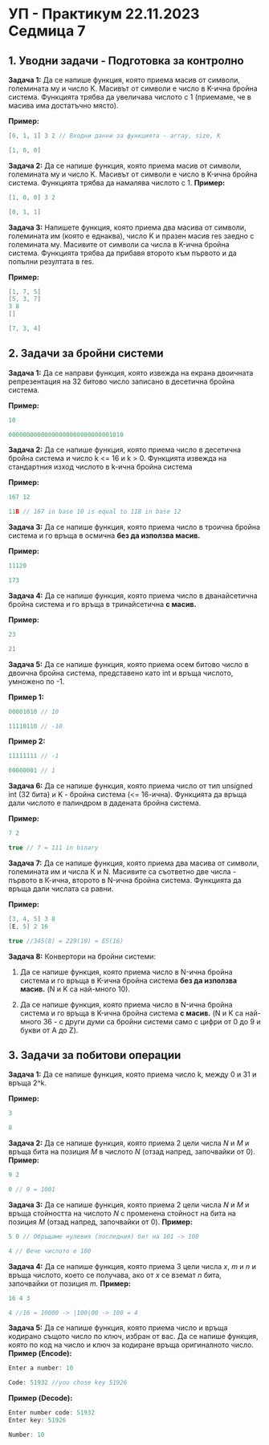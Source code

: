# УП - Практикум 22.11.2023 Седмица 7

## 1. Уводни задачи - Подготовка за контролно

**Задача 1:** Да се напише функция, която приема масив от символи, големината му и число K. Масивът от символи е число в K-ична бройна система. Функцията трябва да увеличава числото с 1 (приемаме, че в масива има достатъчно място).

**Пример:**
```c++
[0, 1, 1] 3 2 // Входни данни за функцията - array, size, K
```
```c++
[1, 0, 0]
```

**Задача 2:** Да се напише функция, която приема масив от символи, големината му и число K. Масивът от символи е число в K-ична бройна система. Функцията трябва да намалява числото с 1.
**Пример:**
```c++
[1, 0, 0] 3 2
```
```c++
[0, 1, 1]
```

**Задача 3:** Напишете функция, която приема два масива от символи, големината им (която е еднаква), число K и празен масив res заедно с големината му. Масивите от символи са числа в K-ична бройна система. Функцията трябва да прибавя второто към първото и да попълни резултата в res.

**Пример:**
```c++
[1, 7, 5] 
[5, 3, 7]
3 8
[]
```
```c++
[7, 3, 4]
```

## 2. Задачи за бройни системи

**Задача 1:** Да се направи функция, която извежда на екрана двоичната репрезентация на 32 битово число записано в десетична бройна система.

**Пример:**
```c++
10
```
```c++
00000000000000000000000000001010
```

**Задача 2:** Да се напише функция, която приема число в десетична бройна система и число k <= 16 и k > 0. Функцията извежда на стандартния изход числото в k-ична бройна система

**Пример:**
```c++
167 12
```
```c++
11B // 167 in base 10 is equal to 11B in base 12
```

**Задача 3:** Да се напише функция, която приема число в трoична бройна система и го връща в осмична **без да използва масив.**

**Пример:**
```c++
11120
```
```c++
173
```

**Задача 4:** Да се напише функция, която приема число в дванайсетична бройна система и го връща в тринайсетична **с масив.**

**Пример:**
```c++
23
```
```c++
21
```

**Задача 5:**
Да се напише функция, която приема осем битово число в двоична бройна система, представено като int и връща числото, умножено по -1.

**Пример 1:**
```c++
00001010 // 10
```
```c++
11110110 // -10
```

**Пример 2:**
```c++
11111111 // -1
```
```c++
00000001 // 1
```

**Задача 6:** Да се напише функция, която приема число от тип unsigned int (32 бита) и K - бройна система (<= 16-ична). Функцията да връща дали числото е палиндром в дадената бройна система.

**Пример:**
```c++
7 2
```
```c++
true // 7 = 111 in binary
```

**Задача 7:** Да се напише функция, която приема два масива от символи, големината им и числа К и N. Масивите са съответно две числа - първото в К-ична, второто в N-ична бройна система. Функцията да връща дали числата са равни.

**Пример:**
```c++
[3, 4, 5] 3 8
[E, 5] 2 16
```
```c++
true //345(8) = 229(10) = E5(16)
```

**Задача 8:** Конвертори на бройни системи:
1. Да се напише функция, която приема число в N-ична бройна система и го връща в K-ична бройна система **без да използва масив.** (N и K са най-много 10).
   
2. Да се напише функция, която приема число в N-ична бройна система и го връща в K-ична бройна система **с масив.** (N и K са най-много 36 - с други думи са бройни системи само с цифри от 0 до 9 и букви от A до Z).


## 3. Задачи за побитови операции

**Задача 1:** Да се напише функция, която приема число k, между 0 и 31 и връща 2^k.

**Пример:**
```c++
3
```
```c++
8
```

**Задача 2:** Да се напише функция, която приема 2 цели числа *N* и *M* и връща бита на позиция *M* в числото *N* (отзад напред, започвайки от 0).
**Пример:**
```c++
9 2
```
```c++
0 // 9 = 1001
```

**Задача 3:** Да се напише функция, която приема 2 цели числа *N* и *M* и връща стойността на числото *N* с променена стойност на бита на позиция *M* (отзад напред, започвайки от 0).
**Пример:**
```c++
5 0 // Обръщаме нулевия (последния) бит на 101 -> 100
```
```c++
4 // Вече числото е 100
```


**Задача 4:** Да се напише функция, която приема 3 цели числа *x*, *m* и *n* и връща числото, което се получава, ако от *x* се вземат *n* бита, започвайки от позиция *m*.
**Пример:**
```c++
16 4 3
```
```c++
4 //16 = 10000 -> |100|00 -> 100 = 4
```

**Задача 5:** Да се напише функция, която приема число и връща кодирано същото число по ключ, избран от вас. Да се напише функция, която по код на число и ключ за кодиране връща оригиналното число.
**Пример (Encode):**
```c++
Enter a number: 10
```
```c++
Code: 51932 //you chose key 51926
```

**Пример (Decode):**
```c++
Enter number code: 51932
Enter key: 51926
```
```c++
Number: 10
```
